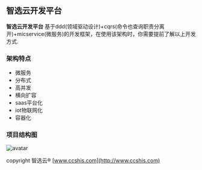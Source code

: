 ## 智选云开发平台 ##

**智选云开发平台** 基于ddd(领域驱动设计)+cqrs(命令也查询职责分离开)+micservice(微服务)的开发框架，在使用该架构时，你需要提前了解以上开发方式.

### 架构特点 ###

- 微服务
- 分布式
- 高并发
- 横向扩容
- saas平台化
- iot物联网化
- 容器化

### 项目结构图 ###
![avatar](https://raw.githubusercontent.com/cheetahing/Ccshis/master/Document/%E5%B7%A5%E7%A8%8B%E7%BB%93%E6%9E%84%E6%9E%B6%E6%9E%84%E5%9B%BE.png)

copyright 智选云® [www.ccshis.com](http://www.ccshis.com)